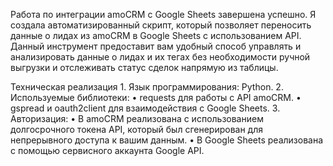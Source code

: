 Работа по интеграции amoCRM с Google Sheets завершена успешно. Я создала автоматизированный скрипт, который позволяет переносить данные о лидах из amoCRM в Google Sheets с использованием API. Данный инструмент предоставит вам удобный способ управлять и анализировать данные о лидах и их тегах без необходимости ручной выгрузки и отслеживать статус сделок напрямую из таблицы.


Техническая реализация
	1.	Язык программирования: Python.
	2.	Используемые библиотеки:
	•	requests для работы с API amoCRM.
	•	gspread и oauth2client для взаимодействия с Google Sheets.
	3.	Авторизация:
	•	В amoCRM реализована с использованием долгосрочного токена API, который был сгенерирован для непрерывного доступа к вашим данным.
	•	В Google Sheets реализована с помощью сервисного аккаунта Google API.

